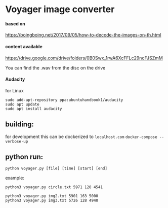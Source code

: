 # Voyager image converter



#### based on
https://boingboing.net/2017/09/05/how-to-decode-the-images-on-th.html



#### content available
https://drive.google.com/drive/folders/0B0Swx_1rwA6XcFFLc29ncFJSZmM

You can find the .wav from the disc on the drive


#### Audacity
for Linux

```
sudo add-apt-repository ppa:ubuntuhandbook1/audacity
sudo apt update
sudo apt install audacity
```




## building:

for development this can be dockerized to `localhost.com`
`docker-compose --verbose-up`




## python run:
```
python voyager.py [file] [time] [start] [end]
```

example:
```
python3 voyager.py circle.txt 5971 120 4541

python3 voyager.py img2.txt 5901 163 5000
python3 voyager.py img3.txt 5726 128 4940
```
